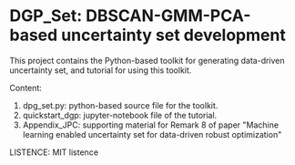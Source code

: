 # DGP_Set: DBSCAN-GMM-PCA-based uncertainty set development
This project contains the Python-based toolkit for generating data-driven uncertainty set, and tutorial for using this toolkit.

Content:

1. dpg_set.py: python-based source file for the toolkit.
2. quickstart_dgp: jupyter-notebook file of the tutorial.
3. Appendix_JPC: supporting material for Remark 8 of paper "Machine learning enabled uncertainty set for data-driven robust optimization"

LISTENCE: MIT listence


